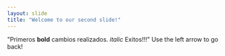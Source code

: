 ```yaml
---
layout: slide
title: "Welcome to our second slide!"
---
```

"Primeros **bold** cambios realizados. *italic* Exitos!!!"
Use the left arrow to go back!
